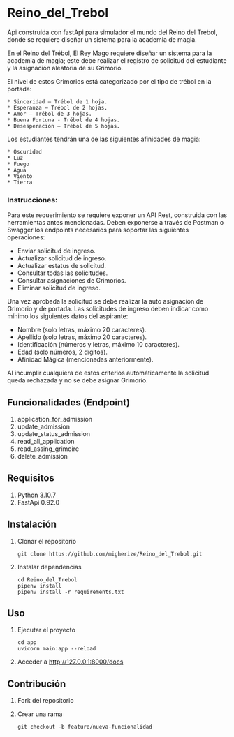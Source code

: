 # Reino_del_Trebol

Api construida con fastApi para simulador el mundo del Reino del Trebol, donde se requiere diseñar un sistema para la academia de magia.

En el Reino del Trébol, El Rey Mago requiere diseñar un sistema para la academia de magia; este debe realizar el registro de solicitud del estudiante y la asignación aleatoria de su Grimorio. 

El nivel de estos Grimorios está categorizado por el tipo de trébol en la portada:

    * Sinceridad – Trébol de 1 hoja.
    * Esperanza – Trébol de 2 hojas.
    * Amor – Trébol de 3 hojas.
    * Buena Fortuna - Trébol de 4 hojas.
    * Desesperación – Trébol de 5 hojas.

Los estudiantes tendrán una de las siguientes afinidades de magia:

    * Oscuridad
    * Luz
    * Fuego
    * Agua
    * Viento
    * Tierra

### Instrucciones:

Para este requerimiento se requiere exponer un API Rest, construida con las herramientas
antes mencionadas.
Deben exponerse a través de Postman o Swagger los endpoints necesarios para soportar
las siguientes operaciones:

* Enviar solicitud de ingreso.
* Actualizar solicitud de ingreso.
* Actualizar estatus de solicitud.
* Consultar todas las solicitudes.
* Consultar asignaciones de Grimorios.
* Eliminar solicitud de ingreso.

Una vez aprobada la solicitud se debe realizar la auto asignación de Grimorio y de portada.
Las solicitudes de ingreso deben indicar como mínimo los siguientes datos del aspirante:

* Nombre (solo letras, máximo 20 caracteres).
* Apellido (solo letras, máximo 20 caracteres).
* Identificación (números y letras, máximo 10 caracteres).
* Edad (solo números, 2 dígitos).
* Afinidad Mágica (mencionadas anteriormente).

Al incumplir cualquiera de estos criterios automáticamente la solicitud queda rechazada y
no se debe asignar Grimorio.

## Funcionalidades (Endpoint)

1. application_for_admission
2. update_admission
3. update_status_admission
4. read_all_application
5. read_assing_grimoire
6. delete_admission

## Requisitos
1. Python 3.10.7
2. FastApi 0.92.0
## Instalación
1. Clonar el repositorio
    ```
    git clone https://github.com/migherize/Reino_del_Trebol.git

    ```
2. Instalar dependencias
    ```
    cd Reino_del_Trebol
    pipenv install
    pipenv install -r requirements.txt
    ```

## Uso
1. Ejecutar el proyecto

    ```
    cd app
    uvicorn main:app --reload
    ```
2. Acceder a http://127.0.0.1:8000/docs

## Contribución
1. Fork del repositorio
2. Crear una rama

    ```
    git checkout -b feature/nueva-funcionalidad
    ```